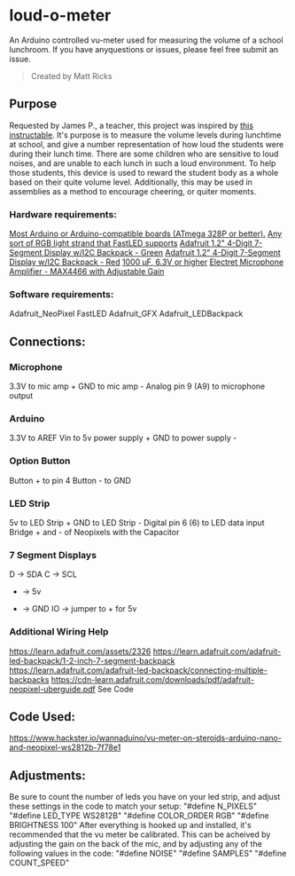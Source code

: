 # loud-o-meter
An Arduino controlled vu-meter used for measuring the volume of a school lunchroom.  If you have anyquestions or issues, please feel free submit an issue.

> Created by Matt Ricks

## Purpose
Requested by James P., a teacher, this project was inspired by [this instructable](https://www.instructables.com/id/VU-Meter-LED-Noise-o-Meter-for-Classrooms/).    It's purpose is to measure the volume levels during lunchtime at school, and give a number representation of how loud the students were during their lunch time.  There are some children who are sensitive to loud noises, and are unable to each lunch in such a loud environment.  To help those students, this device is used to reward the student body as a whole based on their quite volume level.  Additionally, this may be used in assemblies as a method to encourage cheering, or quiter moments.

### Hardware requirements:
  [Most Arduino or Arduino-compatible boards (ATmega 328P or better).](https://www.amazon.com/Elegoo-EL-CB-003-ATmega2560-ATMEGA16U2-Arduino/dp/B01H4ZLZLQ/)
  [Any sort of RGB light strand that FastLED supports](https://www.adafruit.com/product/1376?length=1)
  [Adafruit 1.2" 4-Digit 7-Segment Display w/I2C Backpack - Green](https://www.adafruit.com/product/1268)
  [Adafruit 1.2" 4-Digit 7-Segment Display w/I2C Backpack - Red](https://www.adafruit.com/product/1270)
  [1000 μF, 6.3V or higher](https://www.newark.com/panasonic-electronic-components/eca-0jhg102/aluminum-electrolytic-capacitor/dp/96K9139?st=1000%20μF%20%206.3V%20capacitor)
  [Electret Microphone Amplifier - MAX4466 with Adjustable Gain](https://www.adafruit.com/product/1063)

### Software requirements:
  Adafruit_NeoPixel
  FastLED
  Adafruit_GFX
  Adafruit_LEDBackpack

## Connections:
### Microphone
  3.3V to mic amp +
  GND to mic amp -
  Analog pin 9 (A9) to microphone output
### Arduino
  3.3V to AREF
  Vin to 5v power supply +
  GND to power supply -
### Option Button
  Button + to pin 4
  Button - to GND
### LED Strip
  5v to LED Strip +
  GND to LED Strip -
  Digital pin 6 (6) to LED data input
  Bridge + and - of Neopixels with the Capacitor
### 7 Segment Displays
  D -> SDA
  C -> SCL
  + -> 5v
  - -> GND
  IO -> jumper to + for 5v
### Additional Wiring Help
  https://learn.adafruit.com/assets/2326
  https://learn.adafruit.com/adafruit-led-backpack/1-2-inch-7-segment-backpack
  https://learn.adafruit.com/adafruit-led-backpack/connecting-multiple-backpacks
  https://cdn-learn.adafruit.com/downloads/pdf/adafruit-neopixel-uberguide.pdf
  See Code

## Code Used:
  https://www.hackster.io/wannaduino/vu-meter-on-steroids-arduino-nano-and-neopixel-ws2812b-7f78e1

## Adjustments:
Be sure to count the number of leds you have on your led strip, and adjust these settings in the code to match your setup:
  "#define N_PIXELS"
  "#define LED_TYPE WS2812B"
  "#define COLOR_ORDER RGB"
  "#define BRIGHTNESS 100"
After everything is hooked up and installed, it's recommended that the vu meter be calibrated.  This can be acheived by adjusting the gain on the back of the mic, and by adjusting any of the following values in the code:
  "#define NOISE"
  "#define SAMPLES"
  "#define COUNT_SPEED"